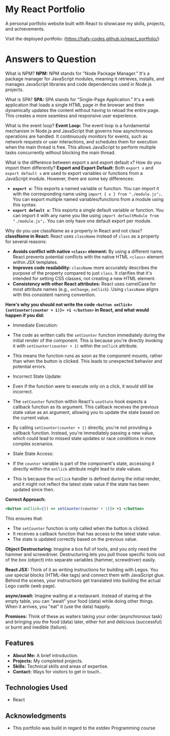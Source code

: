 # My React Portfolio

A personal portfolio website built with React to showcase my skills, projects, and achievements.


Visit the deployed portfolio: (https://hafs-codes.github.io/react_portfolio/)


# Answers to Question 

What is NPM?
**NPM:** NPM stands for "Node Package Manager." It's a package manager for JavaScript modules, meaning it retrieves, installs, and manages JavaScript libraries and code dependencies used in Node.js projects. 

What is SPA?
**SPA:** SPA stands for "Single-Page Application." It's a web application that loads a single HTML page in the browser and then dynamically updates the content without having to reload the entire page. This creates a more seamless and responsive user experience.

What is the event loop?
**Event Loop:** The event loop is a fundamental mechanism in Node.js and JavaScript that governs how asynchronous operations are handled. It continuously monitors for events, such as network requests or user interactions, and schedules them for execution when the main thread is free. This allows JavaScript to perform multiple tasks concurrently without blocking the main thread.

What is the difference between export x and export default x? How do you import them differently?
**Export and Export Default:** Both `export x` and `export default x` are used to export variables or functions from a JavaScript module. However, there are some key differences:

* **`export x`:** This exports a named variable or function. You can import it with the corresponding name using `import { x } from "./module.js";`. You can export multiple named variables/functions from a module using this syntax.
* **`export default x`:** This exports a single default variable or function. You can import it with any name you like using `import defaultModule from "./module.js";`. You can only have one default export per module.


Why do you use className as a property in React and not class?
**className in React:** React uses `className` instead of `class` as a property for several reasons:

* **Avoids conflict with native `<class>` element:** By using a different name, React prevents potential conflicts with the native HTML `<class>` element within JSX templates.
* **Improves code readability:** `className` more accurately describes the purpose of the property compared to just `class`. It clarifies that it's intended for setting CSS classes, not creating a new HTML element.
* **Consistency with other React attributes:** React uses camelCase for most attribute names (e.g., `onChange`, `onClick`). Using `className` aligns with this consistent naming convention.


**Here's why you should not write the code `<button onClick={setCounter(counter + 1)}> +1 </button>` in React, and what would happen if you did:**

- Immediate Execution:

- The code as written calls the `setCounter` function immediately during the initial render of the component. This is because you're directly invoking it with `setCounter(counter + 1)` within the `onClick` attribute.
- This means the function runs as soon as the component mounts, rather than when the button is clicked. This leads to unexpected behavior and potential errors.

- Incorrect State Update:

- Even if the function were to execute only on a click, it would still be incorrect.
- The `setCounter` function within React's `useState` hook expects a callback function as its argument. This callback receives the previous state value as an argument, allowing you to update the state based on the current value.
- By calling `setCounter(counter + 1)` directly, you're not providing a callback function. Instead, you're immediately passing a new value, which could lead to missed state updates or race conditions in more complex scenarios.

- Stale State Access:

- If the `counter` variable is part of the component's state, accessing it directly within the `onClick` attribute might lead to stale values.
- This is because the `onClick` handler is defined during the initial render, and it might not reflect the latest state value if the state has been updated since then.

**Correct Approach:**

```jsx
<button onClick={() => setCounter(counter + 1)}> +1 </button>
```

This ensures that:

- The `setCounter` function is only called when the button is clicked.
- It receives a callback function that has access to the latest state value.
- The state is updated correctly based on the previous value.


**Object Destructuring:** Imagine a box full of tools, and you only need the hammer and screwdriver. Destructuring lets you pull those specific tools out of the box (object) into separate variables (hammer, screwdriver) easily.

**React JSX:** Think of it as writing instructions for building with Legos. You use special blocks (HTML-like tags) and connect them with JavaScript glue. Behind the scenes, your instructions get translated into building the actual Lego castle (web page).

**async/await:** Imagine waiting at a restaurant. Instead of staring at the empty table, you can "await" your food (data) while doing other things. When it arrives, you "eat" it (use the data) happily.

**Promises:** Think of these as waiters taking your order (asynchronous task) and bringing you the food (data) later, either hot and delicious (successful) or burnt and inedible (failure).




## Features

- **About Me:** A brief introduction.
- **Projects:** My completed projects.
- **Skills:** Technical skills and areas of expertise.
- **Contact:** Ways for visitors to get in touch..


## Technologies Used

- React


## Acknowledgments

- This portfolio was build in regard to the estdev Programming course


